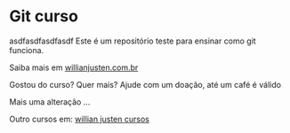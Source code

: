 # Git curso
asdfasdfasdfasdf
Este é um repositório teste para ensinar como git funciona.

Saiba mais em [willianjusten.com.br](http://willianjusten.com.br)

Gostou do curso? Quer mais? Ajude com um doação, até um café é válido

Mais uma alteração ...

Outro cursos em: [willian justen cursos](http://willianjusten.teachable.com)

